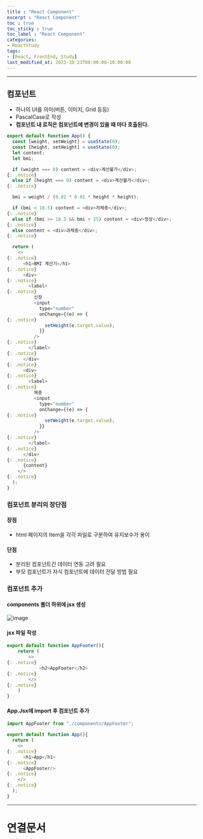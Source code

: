 ```yaml
---
title : "React Component"
excerpt : "React Component"
toc : true
toc_sticky : true
toc_label : "React Component"
categories:
- ReactStudy
tags:
- [React, FrontEnd, Study]
last_modified_at: 2023-10-23T08:00:00-10:00:00
---
```

  
---
  
##  컴포넌트
- 하나의 UI를 의미(버튼, 이미지, Grid 등등)
- PascalCase로 작성
- **컴포넌트 내 로직은 컴포넌트에 변경이 있을 때 마다 호출된다.**
  
```javascript
export default function App() {
  const [weight, setWeight] = useState(0);
  const [height, setHeight] = useState(0);
  let content;
  let bmi;

  if (weight === 0) content = <div>계산불가</div>; 
{: .notice}  
  else if (height === 0) content = <div>계산불가</div>; 
{: .notice}  

  bmi = weight / (0.01 * 0.01 * height * height);

  if (bmi < 18.5) content = <div>저체중</div>; 
{: .notice}  
  else if (bmi >= 18.5 && bmi < 25) content = <div>정상</div>; 
{: .notice}  
  else content = <div>과체중</div>; 
{: .notice}  

  return (
    <> 
{: .notice}  
      <h1>BMI 계산기</h1> 
{: .notice}  
      <div> 
{: .notice}  
        <label> 
{: .notice}  
          신장
          <input
            type="number"
            onChange={(e) => { 
{: .notice}  
              setHeight(e.target.value);
            }}
          /> 
{: .notice}  
        </label> 
{: .notice}  
      </div> 
{: .notice}  
      <div> 
{: .notice}  
        <label> 
{: .notice}  
          체중
          <input
            type="number"
            onChange={(e) => { 
{: .notice}  
              setWeight(e.target.value);
            }}
          /> 
{: .notice}  
        </label> 
{: .notice}  
      </div> 
{: .notice}  
      {content}
    </> 
{: .notice}  
  );
}
```
  
### 컴포넌트 분리의 장단점
  
#### 장점
- html 페이지의 Item을 각각 파일로 구분하여 유지보수가 용이
  
#### 단점
- 분리된 컴포넌트간 데이터 연동 고려 필요
- 부모 컴포넌트가 자식 컴포넌트에 데이터 전달 방법 필요
  
### 컴포넌트 추가
  
#### components 폴더 하위에 jsx 생성
  
![image](../../assets/images/AppHeaderjsx.png)
  
#### jsx 파일 작성
  
```javascript
export default function AppFooter(){
    return (
        <> 
{: .notice}  
            <h2>AppFooter</h2> 
{: .notice}  
        </> 
{: .notice}  
    )
}
```
  
#### App.Jsx에 import 후 컴포넌트 추가
  
```javascript
import AppFooter from "./components/AppFooter";

export default function App(){
  return (
    <> 
{: .notice}  
      <h1>App</h1> 
{: .notice}  
      <AppFooter/> 
{: .notice}  
    </> 
{: .notice}  
  );
}
```
  
---
  
# 연결문서
